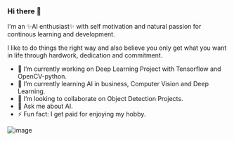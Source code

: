 ### Hi there 👋 

I'm an ✨AI enthusiast✨ with self motivation and natural passion
for continous learning and development.

I like to do things the right way and also believe you only get what you want 
in life through hardwork, dedication and commitment.

- 🔭 I’m currently working on Deep Learning Project with Tensorflow and OpenCV-python.
- 🌱 I’m currently learning AI in business, Computer Vision and Deep Learning.
- 👯 I’m looking to collaborate on Object Detection Projects.
- 💬 Ask me about AI.
- ⚡ Fun fact: I get paid for enjoying my hobby.



![image](https://user-images.githubusercontent.com/55869293/120454831-86dae280-c394-11eb-9015-64e47fef9928.png)
